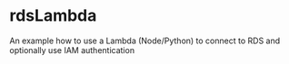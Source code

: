 # rdsLambda
An example how to use a Lambda (Node/Python) to connect to RDS and optionally use IAM authentication
